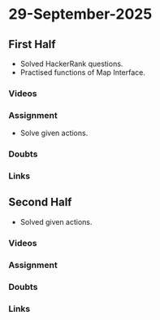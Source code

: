 # 29-September-2025

## First Half
- Solved HackerRank questions.
- Practised functions of Map Interface.

### Videos

### Assignment
- Solve given actions.

### Doubts

### Links
 
## Second Half
- Solved given actions.

### Videos

### Assignment
 
### Doubts

### Links
